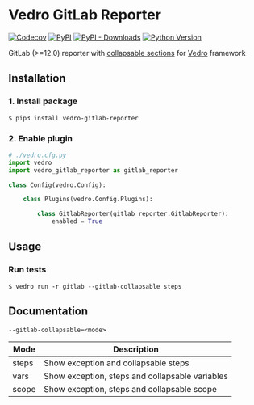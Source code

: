 # Vedro GitLab Reporter

[![Codecov](https://img.shields.io/codecov/c/github/nikitanovosibirsk/vedro-gitlab-reporter/master.svg?style=flat-square)](https://codecov.io/gh/nikitanovosibirsk/vedro-gitlab-reporter)
[![PyPI](https://img.shields.io/pypi/v/vedro-gitlab-reporter.svg?style=flat-square)](https://pypi.python.org/pypi/vedro-gitlab-reporter/)
[![PyPI - Downloads](https://img.shields.io/pypi/dm/vedro-gitlab-reporter?style=flat-square)](https://pypi.python.org/pypi/vedro-gitlab-reporter/)
[![Python Version](https://img.shields.io/pypi/pyversions/vedro-gitlab-reporter.svg?style=flat-square)](https://pypi.python.org/pypi/vedro-gitlab-reporter/)

GitLab (>=12.0) reporter with [collapsable sections](https://docs.gitlab.com/ee/ci/jobs/#custom-collapsible-sections) for [Vedro](https://github.com/nikitanovosibirsk/vedro) framework

## Installation

### 1. Install package

```shell
$ pip3 install vedro-gitlab-reporter
```

### 2. Enable plugin

```python
# ./vedro.cfg.py
import vedro
import vedro_gitlab_reporter as gitlab_reporter

class Config(vedro.Config):

    class Plugins(vedro.Config.Plugins):

        class GitlabReporter(gitlab_reporter.GitlabReporter):
            enabled = True
```

## Usage

### Run tests

```shell
$ vedro run -r gitlab --gitlab-collapsable steps
```

## Documentation

`--gitlab-collapsable=<mode>`

| Mode  | Description                                     |
| ----- | ----------------------------------------------- |
| steps | Show exception and collapsable steps            |
| vars  | Show exception, steps and collapsable variables |
| scope | Show exception, steps and collapsable scope     |
